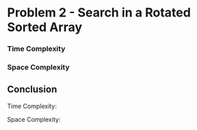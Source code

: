 # Problem 2 - Search in a Rotated Sorted Array



### Time Complexity



### Space Complexity



## Conclusion

Time Complexity: 

Space Complexity: 